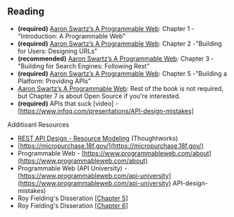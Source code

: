 ## Reading
* **(required)** [Aaron Swartz’s A Programmable Web](http://www.morganclaypool.com/doi/pdfplus/10.2200/S00481ED1V01Y201302WBE005): Chapter 1 -"Introduction: A Programmable Web"
* **(required)** [Aaron Swartz’s A Programmable Web](http://www.morganclaypool.com/doi/pdfplus/10.2200/S00481ED1V01Y201302WBE005): Chapter 2 -"Building for Users: Designing URLs"
* **(recommended)** [Aaron Swartz’s A Programmable Web](http://www.morganclaypool.com/doi/pdfplus/10.2200/S00481ED1V01Y201302WBE005): Chapter 3 -"Building for Search Engines: Following Rest"
* **(required)** [Aaron Swartz’s A Programmable Web](http://www.morganclaypool.com/doi/pdfplus/10.2200/S00481ED1V01Y201302WBE005): Chapter 5 -"Building a Platform: Providing APIs"
* [Aaron Swartz’s A Programmable Web](https://goo.gl/L21hJQ): Rest of the book is not required, but Chapter 7 is about Open Source if you're interested.
* **(required)** APIs that suck [video] - [https://www.infoq.com/presentations/API-design-mistakes]

Additioanl Resources
* [REST API Design - Resource Modeling](https://www.thoughtworks.com/insights/blog/rest-api-design-resource-modeling) (Thoughtworks)
* [https://micropurchase.18f.gov/](https://micropurchase.18f.gov/)
* Programmable Web - [https://www.programmableweb.com/about](https://www.programmableweb.com/about)
* Programmable Web (API University) - [https://www.programmableweb.com/api-university](https://www.programmableweb.com/api-university)
API-design-mistakes)
* Roy Fielding's Disseration [[Chapter 5](http://www.ics.uci.edu/~fielding/pubs/dissertation/rest_arch_style.htm#sec_5_2_1_1)]
* Roy Fielding's Disseration [[Chapter 6](http://www.ics.uci.edu/~fielding/pubs/dissertation/evaluation.htm#sec_6_2)]

